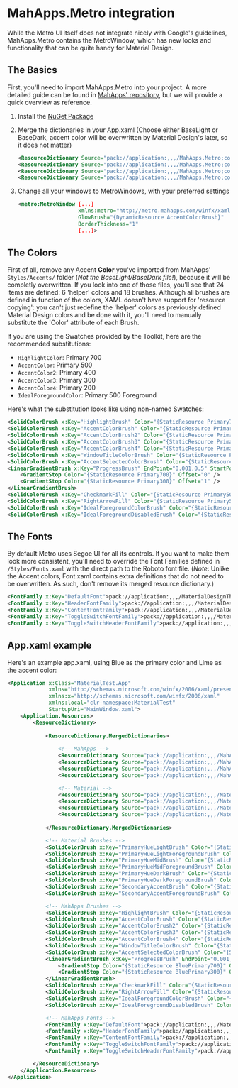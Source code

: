 # MahApps.Metro integration
While the Metro UI itself does not integrate nicely with Google's guidelines, MahApps.Metro contains the MetroWindow, which has new looks and functionality that can be quite handy for Material Design.

## The Basics
First, you'll need to import MahApps.Metro into your project. A more detailed guide can be found in [MahApps' repository](https://github.com/MahApps/MahApps.Metro), but we will provide a quick overview as reference.

1. Install the [NuGet Package](https://www.nuget.org/packages/MahApps.Metro)
2. Merge the dictionaries in your App.xaml (Choose either BaseLight or BaseDark, accent color will be overwritten by Material Design's later, so it does not matter)

    ```xml
    <ResourceDictionary Source="pack://application:,,,/MahApps.Metro;component/Styles/Controls.xaml" />
    <ResourceDictionary Source="pack://application:,,,/MahApps.Metro;component/Styles/Fonts.xaml" />
    <ResourceDictionary Source="pack://application:,,,/MahApps.Metro;component/Styles/Colors.xaml" />
    <ResourceDictionary Source="pack://application:,,,/MahApps.Metro;component/Styles/Accents/BaseLight.xaml" />
    ```
3. Change all your windows to MetroWindows, with your preferred settings

    ```xml
    <metro:MetroWindow [...]
                       xmlns:metro="http://metro.mahapps.com/winfx/xaml/controls"
                       GlowBrush="{DynamicResource AccentColorBrush}"
                       BorderThickness="1"
                       [...]>
    ```

## The Colors
First of all, remove any Accent **Color** you've imported from MahApps' ```Styles/Accents/``` folder (*Not the BaseLight/BaseDark file!*), because it will be completly overwritten. If you look into one of those files, you'll see that 24 items are defined: 6  'helper' colors and 18 brushes. Although all brushes are defined in function of the colors, XAML doesn't have support for 'resource copying': you can't just redefine the 'helper' colors as previously defined Material Design colors and be done with it, you'll need to manually substitute the 'Color' attribute of each Brush.

If you are using the Swatches provided by the Toolkit, here are the recommended substitutions:
* `HighlightColor`: Primary 700
* `AccentColor`: Primary 500
* `AccentColor2`: Primary 400
* `AccentColor3`: Primary 300
* `AccentColor4`: Primary 200
* `IdealForegroundColor`: Primary 500 Foreground

Here's what the substitution looks like using non-named Swatches:
```xml
<SolidColorBrush x:Key="HighlightBrush" Color="{StaticResource Primary700}" />
<SolidColorBrush x:Key="AccentColorBrush" Color="{StaticResource Primary500}" />
<SolidColorBrush x:Key="AccentColorBrush2" Color="{StaticResource Primary400}" />
<SolidColorBrush x:Key="AccentColorBrush3" Color="{StaticResource Primary300}" />
<SolidColorBrush x:Key="AccentColorBrush4" Color="{StaticResource Primary200}" />
<SolidColorBrush x:Key="WindowTitleColorBrush" Color="{StaticResource Primary700}" />
<SolidColorBrush x:Key="AccentSelectedColorBrush" Color="{StaticResource Primary500Foreground}" />
<LinearGradientBrush x:Key="ProgressBrush" EndPoint="0.001,0.5" StartPoint="1.002,0.5" >
    <GradientStop Color="{StaticResource Primary700}" Offset="0" />
    <GradientStop Color="{StaticResource Primary300}" Offset="1" />
</LinearGradientBrush>
<SolidColorBrush x:Key="CheckmarkFill" Color="{StaticResource Primary500}" />
<SolidColorBrush x:Key="RightArrowFill" Color="{StaticResource Primary500}" />
<SolidColorBrush x:Key="IdealForegroundColorBrush" Color="{StaticResource Primary500Foreground}" />
<SolidColorBrush x:Key="IdealForegroundDisabledBrush" Color="{StaticResource Primary500}" Opacity="0.4" />
```

## The Fonts
By default Metro uses Segoe UI for all its controls. If you want to make them look more consistent, you'll need to override the Font Families defined in `/Styles/Fonts.xaml` with the direct path to the Roboto font file. 
(*Note*: Unlike the Accent colors, Font.xaml contains extra definitions that do not need to be overwritten. As such, don't remove its merged resource dictionary.)

```xml
<FontFamily x:Key="DefaultFont">pack://application:,,,/MaterialDesignThemes.Wpf;component/Resources/Roboto/#Roboto</FontFamily>
<FontFamily x:Key="HeaderFontFamily">pack://application:,,,/MaterialDesignThemes.Wpf;component/Resources/Roboto/#Roboto</FontFamily>
<FontFamily x:Key="ContentFontFamily">pack://application:,,,/MaterialDesignThemes.Wpf;component/Resources/Roboto/#Roboto</FontFamily>
<FontFamily x:Key="ToggleSwitchFontFamily">pack://application:,,,/MaterialDesignThemes.Wpf;component/Resources/Roboto/#Roboto</FontFamily>
<FontFamily x:Key="ToggleSwitchHeaderFontFamily">pack://application:,,,/MaterialDesignThemes.Wpf;component/Resources/Roboto/#Roboto</FontFamily>
```

## App.xaml example
Here's an example app.xaml, using Blue as the primary color and Lime as the accent color:

```xml
<Application x:Class="MaterialTest.App"
             xmlns="http://schemas.microsoft.com/winfx/2006/xaml/presentation"
             xmlns:x="http://schemas.microsoft.com/winfx/2006/xaml"
             xmlns:local="clr-namespace:MaterialTest"
             StartupUri="MainWindow.xaml">
    <Application.Resources>
        <ResourceDictionary>
            
            <ResourceDictionary.MergedDictionaries>
                
                <!-- MahApps -->
                <ResourceDictionary Source="pack://application:,,,/MahApps.Metro;component/Styles/Controls.xaml" />
                <ResourceDictionary Source="pack://application:,,,/MahApps.Metro;component/Styles/Fonts.xaml" />
                <ResourceDictionary Source="pack://application:,,,/MahApps.Metro;component/Styles/Colors.xaml" />
                <ResourceDictionary Source="pack://application:,,,/MahApps.Metro;component/Styles/Accents/BaseLight.xaml" />

                <!-- Material -->
                <ResourceDictionary Source="pack://application:,,,/MaterialDesignThemes.Wpf;component/Themes/MaterialDesignTheme.Light.xaml" />
                <ResourceDictionary Source="pack://application:,,,/MaterialDesignThemes.Wpf;component/Themes/MaterialDesignTheme.Defaults.xaml" />
                <ResourceDictionary Source="pack://application:,,,/MaterialDesignColors;component/Themes/MaterialDesignColor.Blue.Named.xaml" />
                <ResourceDictionary Source="pack://application:,,,/MaterialDesignColors;component/Themes/MaterialDesignColor.Lime.Named.xaml" />
                
            </ResourceDictionary.MergedDictionaries>

            <!-- Material Brushes -->
            <SolidColorBrush x:Key="PrimaryHueLightBrush" Color="{StaticResource BluePrimary200}"/>
            <SolidColorBrush x:Key="PrimaryHueLightForegroundBrush" Color="{StaticResource BluePrimary200Foreground}"/>
            <SolidColorBrush x:Key="PrimaryHueMidBrush" Color="{StaticResource BluePrimary500}"/>
            <SolidColorBrush x:Key="PrimaryHueMidForegroundBrush" Color="{StaticResource BluePrimary500Foreground}"/>
            <SolidColorBrush x:Key="PrimaryHueDarkBrush" Color="{StaticResource BluePrimary700}"/>
            <SolidColorBrush x:Key="PrimaryHueDarkForegroundBrush" Color="{StaticResource BluePrimary700Foreground}"/>
            <SolidColorBrush x:Key="SecondaryAccentBrush" Color="{StaticResource LimeAccent700}"/>
            <SolidColorBrush x:Key="SecondaryAccentForegroundBrush" Color="{StaticResource LimeAccent700Foreground}"/>

            <!-- MahApps Brushes -->
            <SolidColorBrush x:Key="HighlightBrush" Color="{StaticResource BluePrimary700}"/>            
            <SolidColorBrush x:Key="AccentColorBrush" Color="{StaticResource BluePrimary500}"/>
            <SolidColorBrush x:Key="AccentColorBrush2" Color="{StaticResource BluePrimary400}"/>
            <SolidColorBrush x:Key="AccentColorBrush3" Color="{StaticResource BluePrimary300}"/>
            <SolidColorBrush x:Key="AccentColorBrush4" Color="{StaticResource BluePrimary200}"/>            
            <SolidColorBrush x:Key="WindowTitleColorBrush" Color="{StaticResource BluePrimary700}"/>
            <SolidColorBrush x:Key="AccentSelectedColorBrush" Color="{StaticResource BluePrimary500Foreground}"/>
            <LinearGradientBrush x:Key="ProgressBrush" EndPoint="0.001,0.5" StartPoint="1.002,0.5">
                <GradientStop Color="{StaticResource BluePrimary700}" Offset="0"/>
                <GradientStop Color="{StaticResource BluePrimary300}" Offset="1"/>
            </LinearGradientBrush>
            <SolidColorBrush x:Key="CheckmarkFill" Color="{StaticResource BluePrimary500}"/>
            <SolidColorBrush x:Key="RightArrowFill" Color="{StaticResource BluePrimary500}"/>            
            <SolidColorBrush x:Key="IdealForegroundColorBrush" Color="{StaticResource BluePrimary500Foreground}"/>
            <SolidColorBrush x:Key="IdealForegroundDisabledBrush" Color="{StaticResource BluePrimary500}" Opacity="0.4"/>

            <!-- MahApps Fonts -->
            <FontFamily x:Key="DefaultFont">pack://application:,,,/MaterialDesignThemes.Wpf;component/Resources/Roboto/#Roboto</FontFamily>
            <FontFamily x:Key="HeaderFontFamily">pack://application:,,,/MaterialDesignThemes.Wpf;component/Resources/Roboto/#Roboto</FontFamily>
            <FontFamily x:Key="ContentFontFamily">pack://application:,,,/MaterialDesignThemes.Wpf;component/Resources/Roboto/#Roboto</FontFamily>
            <FontFamily x:Key="ToggleSwitchFontFamily">pack://application:,,,/MaterialDesignThemes.Wpf;component/Resources/Roboto/#Roboto</FontFamily>
            <FontFamily x:Key="ToggleSwitchHeaderFontFamily">pack://application:,,,/MaterialDesignThemes.Wpf;component/Resources/Roboto/#Roboto</FontFamily>

        </ResourceDictionary>
    </Application.Resources>
</Application>
```